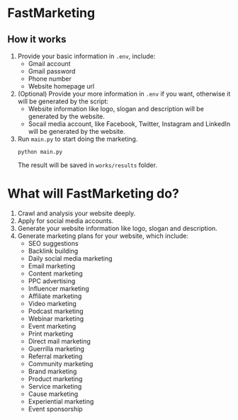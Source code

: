 # FastMarketing


## How it works

1. Provide your basic information in `.env`, include:
   - Gmail account
   - Gmail password
   - Phone number
   - Website homepage url
2. (Optional) Provide your more information in `.env` if you want, otherwise it will be generated by the script:
   - Website information like logo, slogan and description will be generated by the website.
   - Socail media account, like Facebook, Twitter, Instagram and LinkedIn will be generated by the website.
3. Run `main.py` to start doing the marketing.
    ```
   python main.py
    ```
    The result will be saved in `works/results` folder.


# What will FastMarketing do?
1. Crawl and analysis your website deeply.
2. Apply for social media accounts.
3. Generate your website information like logo, slogan and description.
4. Generate marketing plans for your website, which include:
   - SEO suggestions
   - Backlink building
   - Daily social media marketing
   - Email marketing
   - Content marketing
   - PPC advertising
   - Influencer marketing
   - Affiliate marketing
   - Video marketing
   - Podcast marketing
   - Webinar marketing
   - Event marketing
   - Print marketing
   - Direct mail marketing
   - Guerrilla marketing
   - Referral marketing
   - Community marketing
   - Brand marketing
   - Product marketing
   - Service marketing
   - Cause marketing
   - Experiential marketing
   - Event sponsorship
